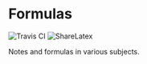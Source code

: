 # Formulas
![Travis CI](https://travis-ci.org/mafagafogigante/formulas.svg?branch=master)
![ShareLatex](https://www.sharelatex.com/github/repos/mafagafogigante/formulas/builds/latest/badge.svg)

Notes and formulas in various subjects.
